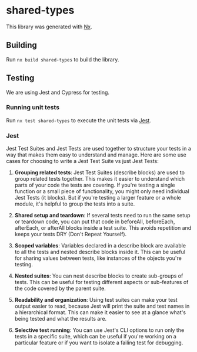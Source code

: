 # shared-types

This library was generated with [Nx](https://nx.dev).

## Building

Run `nx build shared-types` to build the library.

## Testing
We are using Jest and Cypress for testing.

### Running unit tests

Run `nx test shared-types` to execute the unit tests via [Jest](https://jestjs.io).


### Jest
Jest Test Suites and Jest Tests are used together to structure your tests in a way that makes them easy to understand and manage. Here are some use cases for choosing to write a Jest Test Suite vs just Jest Tests:

1. **Grouping related tests**: Jest Test Suites (describe blocks) are used to group related tests together. This makes
   it easier to understand which parts of your code the tests are covering. If you're testing a single function or a small
   piece of functionality, you might only need individual Jest Tests (it blocks). But if you're testing a larger feature or a whole module, it's helpful to group the tests into a suite.

2. **Shared setup and teardown**: If several tests need to run the same setup or teardown code, you can put that code in
   beforeAll, beforeEach, afterEach, or afterAll blocks inside a test suite. This avoids repetition and keeps your tests
   DRY (Don't Repeat Yourself).

3. **Scoped variables**: Variables declared in a describe block are available to all the tests and nested describe
   blocks inside it. This can be useful for sharing values between tests, like instances of the objects you're testing.

4. **Nested suites**: You can nest describe blocks to create sub-groups of tests. This can be useful for testing
   different aspects or sub-features of the code covered by the parent suite.

5. **Readability and organization**: Using test suites can make your test output easier to read, because Jest will print
   the suite and test names in a hierarchical format. This can make it easier to see at a glance what's being tested and what the results are.

6. **Selective test running**: You can use Jest's CLI options to run only the tests in a specific suite, which can be
   useful if you're working on a particular feature or if you want to isolate a failing test for debugging.
